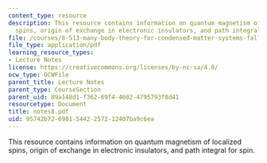 ```yaml
---
content_type: resource
description: This resource contains information on quantum magnetism of localized
  spins, origin of exchange in electronic insulators, and path integral for spin.
file: /courses/8-513-many-body-theory-for-condensed-matter-systems-fall-2004/95742b7269815442257212407ba9c6ea_notes8.pdf
file_type: application/pdf
learning_resource_types:
- Lecture Notes
license: https://creativecommons.org/licenses/by-nc-sa/4.0/
ocw_type: OCWFile
parent_title: Lecture Notes
parent_type: CourseSection
parent_uid: 89a148d1-f362-69f4-4602-4795793f8d41
resourcetype: Document
title: notes8.pdf
uid: 95742b72-6981-5442-2572-12407ba9c6ea
---
```

This resource contains information on quantum magnetism of localized spins, origin of exchange in electronic insulators, and path integral for spin.